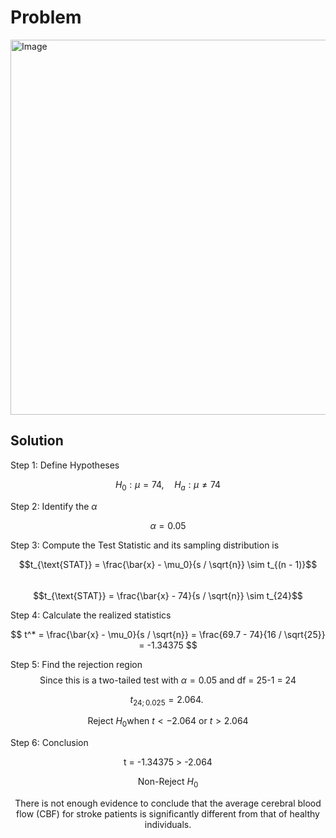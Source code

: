 # Problem
<img width="600" alt="Image" src="https://github.com/user-attachments/assets/fb64fab3-3064-4001-8d58-43da9a893137" />

## Solution
Step 1: Define Hypotheses

$$H_0:\mu = 74, \quad H_a: \mu \neq 74$$

Step 2: Identify the $\alpha$

$$\alpha=0.05$$
  
Step 3: Compute the Test Statistic and its sampling distribution is  

$$t_{\text{STAT}} = \frac{\bar{x} - \mu_0}{s / \sqrt{n}} \sim t_{(n - 1)}$$\
$$t_{\text{STAT}} = \frac{\bar{x} - 74}{s / \sqrt{n}} \sim t_{24}$$
     
Step 4: Calculate the realized statistics

$$
t^* = \frac{\bar{x} - \mu_0}{s / \sqrt{n}} = \frac{69.7 - 74}{16 / \sqrt{25}} = -1.34375
$$
     
Step 5: Find the rejection region\
$$\text{Since this is a  two-tailed test with $\alpha=0.05$ and df = 25-1 = 24}$$ 

$$
t_{24;0.025}=2.064. \
$$

$$
\text{Reject } H_0  \text{when }  t < -2.064 \text{ or } t > 2.064
$$
     
Step 6: Conclusion
   
$$\text{t = -1.34375 > -2.064}$$

$$\text{Non-Reject }H_0$$

$$\text{There is not enough evidence to conclude that the average cerebral blood flow (CBF) for stroke patients is significantly different from that of healthy individuals.}$$
